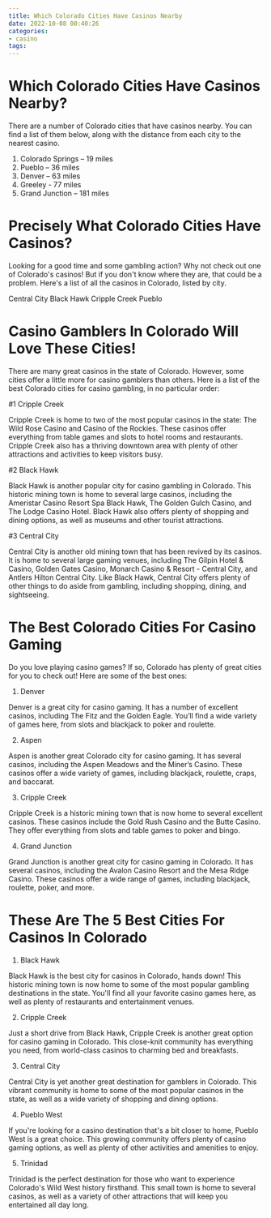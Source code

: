 ```yaml
---
title: Which Colorado Cities Have Casinos Nearby
date: 2022-10-08 00:40:26
categories:
- casino
tags:
---
```



#  Which Colorado Cities Have Casinos Nearby?

There are a number of Colorado cities that have casinos nearby. You can find a list of them below, along with the distance from each city to the nearest casino.

1. Colorado Springs – 19 miles
2. Pueblo – 36 miles
3. Denver – 63 miles
4. Greeley - 77 miles
5. Grand Junction – 181 miles

#  Precisely What Colorado Cities Have Casinos?

Looking for a good time and some gambling action? Why not check out one of Colorado's casinos! But if you don't know where they are, that could be a problem. Here's a list of all the casinos in Colorado, listed by city.

Central City
Black Hawk
Cripple Creek
Pueblo

#  Casino Gamblers In Colorado Will Love These Cities!

There are many great casinos in the state of Colorado. However, some cities offer a little more for casino gamblers than others. Here is a list of the best Colorado cities for casino gambling, in no particular order:

#1 Cripple Creek

Cripple Creek is home to two of the most popular casinos in the state: The Wild Rose Casino and Casino of the Rockies. These casinos offer everything from table games and slots to hotel rooms and restaurants. Cripple Creek also has a thriving downtown area with plenty of other attractions and activities to keep visitors busy.

#2 Black Hawk

Black Hawk is another popular city for casino gambling in Colorado. This historic mining town is home to several large casinos, including the Ameristar Casino Resort Spa Black Hawk, The Golden Gulch Casino, and The Lodge Casino Hotel. Black Hawk also offers plenty of shopping and dining options, as well as museums and other tourist attractions.

#3 Central City

Central City is another old mining town that has been revived by its casinos. It is home to several large gaming venues, including The Gilpin Hotel & Casino, Golden Gates Casino, Monarch Casino & Resort - Central City, and Antlers Hilton Central City. Like Black Hawk, Central City offers plenty of other things to do aside from gambling, including shopping, dining, and sightseeing.

#  The Best Colorado Cities For Casino Gaming

Do you love playing casino games? If so, Colorado has plenty of great cities for you to check out! Here are some of the best ones:

1. Denver

Denver is a great city for casino gaming. It has a number of excellent casinos, including The Fitz and the Golden Eagle. You’ll find a wide variety of games here, from slots and blackjack to poker and roulette.

2. Aspen

Aspen is another great Colorado city for casino gaming. It has several casinos, including the Aspen Meadows and the Miner’s Casino. These casinos offer a wide variety of games, including blackjack, roulette, craps, and baccarat.

3. Cripple Creek

Cripple Creek is a historic mining town that is now home to several excellent casinos. These casinos include the Gold Rush Casino and the Butte Casino. They offer everything from slots and table games to poker and bingo.

4. Grand Junction

Grand Junction is another great city for casino gaming in Colorado. It has several casinos, including the Avalon Casino Resort and the Mesa Ridge Casino. These casinos offer a wide range of games, including blackjack, roulette, poker, and more.

#  These Are The 5 Best Cities For Casinos In Colorado

1. Black Hawk

Black Hawk is the best city for casinos in Colorado, hands down! This historic mining town is now home to some of the most popular gambling destinations in the state. You'll find all your favorite casino games here, as well as plenty of restaurants and entertainment venues.

2. Cripple Creek

Just a short drive from Black Hawk, Cripple Creek is another great option for casino gaming in Colorado. This close-knit community has everything you need, from world-class casinos to charming bed and breakfasts.

3. Central City

Central City is yet another great destination for gamblers in Colorado. This vibrant community is home to some of the most popular casinos in the state, as well as a wide variety of shopping and dining options.

4. Pueblo West

If you're looking for a casino destination that's a bit closer to home, Pueblo West is a great choice. This growing community offers plenty of casino gaming options, as well as plenty of other activities and amenities to enjoy.

5. Trinidad

Trinidad is the perfect destination for those who want to experience Colorado's Wild West history firsthand. This small town is home to several casinos, as well as a variety of other attractions that will keep you entertained all day long.